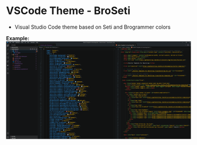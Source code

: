 # VSCode Theme - BroSeti
* Visual Studio Code theme based on Seti and Brogrammer colors 

**Example:**
![screenshot](https://github.com/Squadz/vscode-theme-BroSeti/blob/main/screenshot.png)
